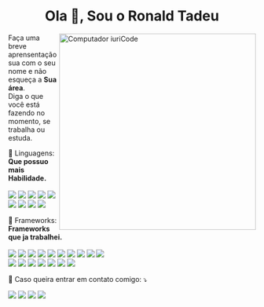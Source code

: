 <h1 align="center">Ola 👋, Sou o Ronald Tadeu</h1>

<img src="https://raw.githubusercontent.com/MicaelliMedeiros/micaellimedeiros/master/image/computer-illustration.png" min-width="400px" max-width="400px" width="400px" align="right" alt="Computador iuriCode">

<p align="left"> 
  Faça uma breve aprensentação sua com o seu nome e não esqueça a <strong>Sua área</strong>.<br>
  Diga o que você está fazendo no momento, se trabalha ou estuda.
</p>

<p align="left">
  🦄 Linguagens: <strong>Que possuo mais Habilidade.</strong><br/><br/>
  <a href="#" alt="Python">
  <img src="https://img.shields.io/badge/Python-3776AB?style=for-the-badge&logo=python&logoColor=white" /></a>

  <a href="#" alt="JavaScript">
  <img src="https://img.shields.io/badge/JavaScript-323330?style=for-the-badge&logo=javascript&logoColor=F7DF1E" /></a>

  <a href="#" alt="PHP">
  <img src="https://img.shields.io/badge/PHP-777BB4?style=for-the-badge&logo=php&logoColor=white" /></a>

  <a href="#" alt="HTML5">
  <img src="https://img.shields.io/badge/HTML5-E34F26?style=for-the-badge&logo=html5&logoColor=white" /></a>
  
  <a href="#" alt="CSS3">
  <img src="https://img.shields.io/badge/CSS3-1572B6?style=for-the-badge&logo=css3&logoColor=white" /></a>
  
  <a href="#" alt="MySQL">
  <img src="https://img.shields.io/badge/MySQL-00000F?style=for-the-badge&logo=mysql&logoColor=white" /></a>
  
  <a href="#" alt="MariaDB">
  <img src="https://img.shields.io/badge/MariaDB-003545?style=for-the-badge&logo=mariadb&logoColor=white" /></a>
  
  <a href="#" alt="SQLite">
  <img src="https://img.shields.io/badge/SQLite-07405E?style=for-the-badge&logo=sqlite&logoColor=white" /></a>
  
  <a href="#" alt="PostgreSQL">
  <img src="https://img.shields.io/badge/PostgreSQL-316192?style=for-the-badge&logo=postgresql&logoColor=white" /></a>

</p>

<p align="left">
  💼 Frameworks: <strong>Frameworks que ja trabalhei.</strong><br/><br/>
  
  <a href="#" alt="JavaScript">
  <img src="https://img.shields.io/badge/Node.js-339933?style=for-the-badge&logo=nodedotjs&logoColor=white" /></a>
  
  <a href="#" alt="JavaScript">
  <img src="https://img.shields.io/badge/npm-CB3837?style=for-the-badge&logo=npm&logoColor=white" /></a>
  
  <a href="#" alt="JavaScript">
  <img src="https://img.shields.io/badge/Yarn-2C8EBB?style=for-the-badge&logo=yarn&logoColor=white" /></a>
  
  <a href="#" alt="JavaScript">
  <img src="https://img.shields.io/badge/Express.js-000000?style=for-the-badge&logo=express&logoColor=white" /></a>
  
  <a href="#" alt="JavaScript">
  <img src="https://img.shields.io/badge/Socket.io-010101?&style=for-the-badge&logo=Socket.io&logoColor=white" /></a>
  
  <a href="#" alt="JavaScript">
  <img src="https://img.shields.io/badge/React-20232A?style=for-the-badge&logo=react&logoColor=61DAFB" /></a>
  
  <a href="#" alt="JavaScript">
  <img src="https://img.shields.io/badge/Expo-1B1F23?style=for-the-badge&logo=expo&logoColor=white" /></a>
  
  <a href="#" alt="JavaScript">
  <img src="https://img.shields.io/badge/Electron-2B2E3A?style=for-the-badge&logo=electron&logoColor=9FEAF9" /></a>
  <a href="#" alt="JavaScript">
  <img src="https://img.shields.io/badge/Svelte-4A4A55?style=for-the-badge&logo=svelte&logoColor=FF3E00" /></a>
  
  <a href="#" alt="JavaScript">
  <img src="https://img.shields.io/badge/Vue.js-35495E?style=for-the-badge&logo=vuedotjs&logoColor=4FC08D" /></a><br/>
  
  <a href="#" alt="JavaScript">
  <img src="https://img.shields.io/badge/Bootstrap-563D7C?style=for-the-badge&logo=bootstrap&logoColor=white" /></a>
  
  <a href="#" alt="JavaScript">
  <img src="https://img.shields.io/badge/React_Router-CA4245?style=for-the-badge&logo=react-router&logoColor=white" /></a>
  
  <a href="#" alt="JavaScript">
  <img src="https://img.shields.io/badge/jQuery-0769AD?style=for-the-badge&logo=jquery&logoColor=white" /></a>
  
  <a href="#" alt="JavaScript">
  <img src="https://img.shields.io/badge/Codeigniter-EF4223?style=for-the-badge&logo=codeigniter&logoColor=white" /></a>
  
  <a href="#" alt="JavaScript">
  <img src="https://img.shields.io/badge/next.js-000000?style=for-the-badge&logo=nextdotjs&logoColor=white" /></a>
  
  <a href="#" alt="JavaScript">
  <img src="https://img.shields.io/badge/Git-F05032?style=for-the-badge&logo=git&logoColor=white" /></a>
  
  <a href="#" alt="JavaScript">
  <img src="https://img.shields.io/badge/Postman-FF6C37?style=for-the-badge&logo=Postman&logoColor=white" /></a>
  
</p>

<p align="left">
  💌 Caso queira entrar em contato comigo: ⤵️
</p>
<p align="left">
  <a href="#" alt="Gmail">
  <img src="https://img.shields.io/badge/Microsoft_Outlook-0078D4?style=flat-square&logo=microsoft-outlook&logoColor=white" /></a>

  <a href="#" alt="Linkedin">
  <img src="https://img.shields.io/badge/-Linkedin-0e76a8?style=flat-square&logo=Linkedin&logoColor=white&link=LINK-DO-SEU-LINKEDIN" /></a>

  <a href="#" alt="WhatsApp">
  <img src="https://img.shields.io/badge/-WhatsApp-25d366?style=flat-square&labelColor=25d366&logo=whatsapp&logoColor=white&link=API-DO-SEU-WHATSAPP"/></a>

  <a href="#" alt="Instagram">
  <img src="https://img.shields.io/badge/-Instagram-DF0174?style=flat-square&labelColor=DF0174&logo=instagram&logoColor=white&link=LINK-DO-SEU-INSTAGRAM"/></a>
</p>  

